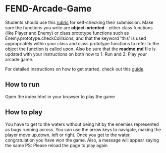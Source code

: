 FEND-Arcade-Game
===============================

Students should use this [rubric](https://review.udacity.com/#!/projects/2696458597/rubric) for self-checking their submission. Make sure the functions you write are **object-oriented** - either class functions (like Player and Enemy) or class prototype functions such as Enemy.prototype.checkCollisions, and that the keyword 'this' is used appropriately within your class and class prototype functions to refer to the object the function is called upon. Also be sure that the **readme.md** file is updated with your instructions on both how to 1. Run and 2. Play your arcade game.

For detailed instructions on how to get started, check out this [guide](https://docs.google.com/document/d/1v01aScPjSWCCWQLIpFqvg3-vXLH2e8_SZQKC8jNO0Dc/pub?embedded=true).
 
## How to run
Open the index.html in your  browser to play the game

## How to play
You have to get to the waters without being hit by the enemies represented as bugs running across. You can use the arrow keys to navigate, making the player move up,down, left or right. Once you get to the water, congratulation you have won the game. 
Also, a message will appear saying the same
PS: Please reload the page to play again
